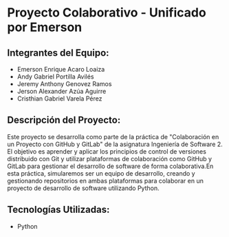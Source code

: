 # Proyecto Colaborativo - Unificado por Emerson
## Integrantes del Equipo:
* Emerson Enrique Acaro Loaiza
* Andy Gabriel Portilla Avilés
* Jeremy Anthony Genovez Ramos
* Jerson Alexander Azúa Aguirre
* Cristhian Gabriel Varela Pérez

## Descripción del Proyecto:
Este proyecto se desarrolla como parte de la práctica de "Colaboración en un Proyecto con GitHub y GitLab" de la asignatura Ingeniería de Software 2. El objetivo es aprender y aplicar los principios de control de versiones distribuido con Git y utilizar plataformas de colaboración como GitHub y GitLab para gestionar el desarrollo de software de forma colaborativa.En esta práctica, simularemos ser un equipo de desarrollo, creando y gestionando repositorios en ambas plataformas para colaborar en un proyecto de desarrollo de software utilizando Python.

## Tecnologías Utilizadas:
* Python

